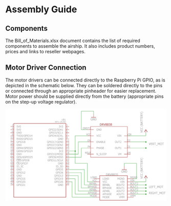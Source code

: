# Assembly Guide

## Components
The Bill_of_Materials.xlsx document contains the list of required components to assemble the airship.
It also includes product numbers, prices and links to reseller webpages.

## Motor Driver Connection
The motor drivers can be connected directly to the Raspberry Pi GPIO, as is depicted in the schematic below.
They can be soldered directly to the pins or connected through an appropriate pinheader for easier replacement.
Motor power should be supplied directly from the battery (appropriate pins on the step-up voltage regulator).

<p align="center">
  <img src = ../docs/connection_schematic.png>
</p>
